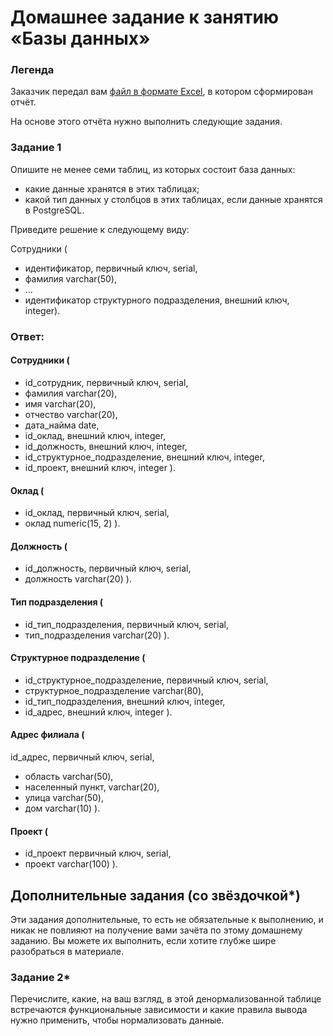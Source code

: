 # Домашнее задание к занятию «Базы данных»
### Легенда

Заказчик передал вам [файл в формате Excel](https://github.com/netology-code/sdb-homeworks/blob/main/resources/hw-12-1.xlsx), в котором сформирован отчёт. 

На основе этого отчёта нужно выполнить следующие задания.

### Задание 1

Опишите не менее семи таблиц, из которых состоит база данных:

- какие данные хранятся в этих таблицах;
- какой тип данных у столбцов в этих таблицах, если данные хранятся в PostgreSQL.

Приведите решение к следующему виду:

Сотрудники (

- идентификатор, первичный ключ, serial,
- фамилия varchar(50),
- ...
- идентификатор структурного подразделения, внешний ключ, integer).

### Ответ:

#### Сотрудники (
- id_сотрудник, первичный ключ, serial,
- фамилия varchar(20),
- имя varchar(20),
- отчество varchar(20),
- дата_найма date,
- id_оклад, внешний ключ, integer,
- id_должность, внешний ключ, integer,
- id_структурное_подразделение, внешний ключ, integer,
- id_проект, внешний ключ, integer
).

#### Оклад (
- id_оклад, первичный ключ, serial,
- оклад numeric(15, 2)
).

#### Должность (
- id_должность, первичный ключ, serial,
- должность varchar(20)
).

#### Тип подразделения (
- id_тип_подразделения, первичный ключ, serial,
- тип_подразделения varchar(20)
).

#### Структурное подразделение (
- id_структурное_подразделение, первичный ключ, serial,
- структурное_подразделение varchar(80),
- id_тип_подразделения, внешний ключ, integer,
- id_адрес, внешний ключ, integer
).

#### Адрес филиала (
id_адрес, первичный ключ, serial,
- область varchar(50),
- населенный пункт, varchar(20),
- улица varchar(50),
- дом varchar(10)
).

#### Проект (
- id_проект первичный ключ, serial,
- проект varchar(100)
).

## Дополнительные задания (со звёздочкой*)
Эти задания дополнительные, то есть не обязательные к выполнению, и никак не повлияют на получение вами зачёта по этому домашнему заданию. Вы можете их выполнить, если хотите глубже шире разобраться в материале.


### Задание 2*

Перечислите, какие, на ваш взгляд, в этой денормализованной таблице встречаются функциональные зависимости и какие правила вывода нужно применить, чтобы нормализовать данные.